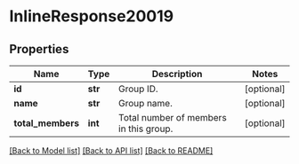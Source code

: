 # InlineResponse20019

## Properties
Name | Type | Description | Notes
------------ | ------------- | ------------- | -------------
**id** | **str** | Group ID. | [optional] 
**name** | **str** | Group name. | [optional] 
**total_members** | **int** | Total number of members in this group. | [optional] 

[[Back to Model list]](../README.md#documentation-for-models) [[Back to API list]](../README.md#documentation-for-api-endpoints) [[Back to README]](../README.md)

